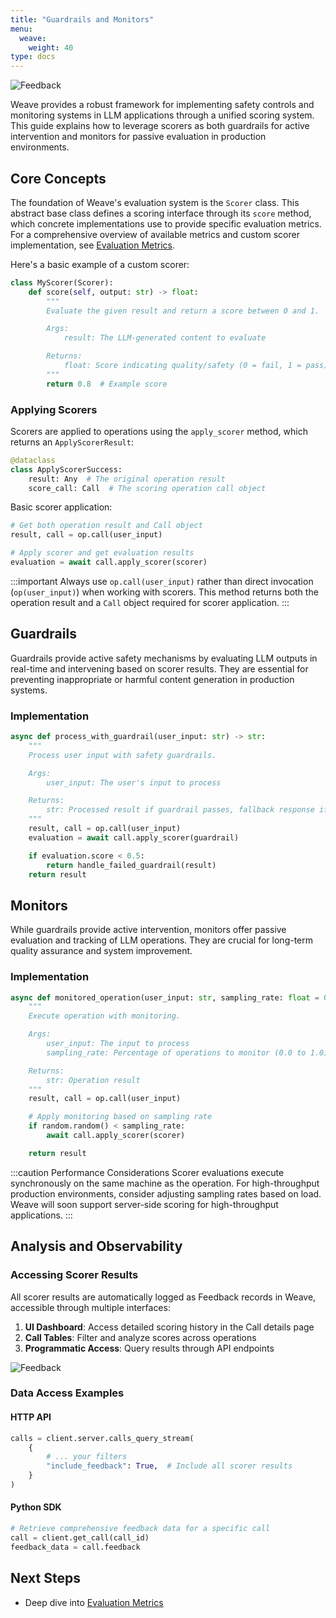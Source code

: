 ```yaml
---
title: "Guardrails and Monitors"
menu:
  weave:
    weight: 40
type: docs
--- 
```


![Feedback](./../../../static/img/guardrails_scorers.png)

Weave provides a robust framework for implementing safety controls and monitoring systems in LLM applications through a unified scoring system. This guide explains how to leverage scorers as both guardrails for active intervention and monitors for passive evaluation in production environments.

## Core Concepts

The foundation of Weave's evaluation system is the `Scorer` class. This abstract base class defines a scoring interface through its `score` method, which concrete implementations use to provide specific evaluation metrics. For a comprehensive overview of available metrics and custom scorer implementation, see [Evaluation Metrics](./scorers.md).

Here's a basic example of a custom scorer:

```python
class MyScorer(Scorer):
    def score(self, output: str) -> float:
        """
        Evaluate the given result and return a score between 0 and 1.

        Args:
            result: The LLM-generated content to evaluate

        Returns:
            float: Score indicating quality/safety (0 = fail, 1 = pass)
        """
        return 0.8  # Example score
```

### Applying Scorers

Scorers are applied to operations using the `apply_scorer` method, which returns an `ApplyScorerResult`:

```python
@dataclass
class ApplyScorerSuccess:
    result: Any  # The original operation result
    score_call: Call  # The scoring operation call object
```

Basic scorer application:

```python
# Get both operation result and Call object
result, call = op.call(user_input)

# Apply scorer and get evaluation results
evaluation = await call.apply_scorer(scorer)
```

:::important
Always use `op.call(user_input)` rather than direct invocation (`op(user_input)`) when working with scorers. This method returns both the operation result and a `Call` object required for scorer application.
:::

## Guardrails

Guardrails provide active safety mechanisms by evaluating LLM outputs in real-time and intervening based on scorer results. They are essential for preventing inappropriate or harmful content generation in production systems.

### Implementation

```python
async def process_with_guardrail(user_input: str) -> str:
    """
    Process user input with safety guardrails.

    Args:
        user_input: The user's input to process

    Returns:
        str: Processed result if guardrail passes, fallback response if it fails
    """
    result, call = op.call(user_input)
    evaluation = await call.apply_scorer(guardrail)

    if evaluation.score < 0.5:
        return handle_failed_guardrail(result)
    return result
```

## Monitors

While guardrails provide active intervention, monitors offer passive evaluation and tracking of LLM operations. They are crucial for long-term quality assurance and system improvement.

### Implementation

```python
async def monitored_operation(user_input: str, sampling_rate: float = 0.25) -> str:
    """
    Execute operation with monitoring.

    Args:
        user_input: The input to process
        sampling_rate: Percentage of operations to monitor (0.0 to 1.0)

    Returns:
        str: Operation result
    """
    result, call = op.call(user_input)

    # Apply monitoring based on sampling rate
    if random.random() < sampling_rate:
        await call.apply_scorer(scorer)

    return result
```

:::caution Performance Considerations
Scorer evaluations execute synchronously on the same machine as the operation. For high-throughput production environments, consider adjusting sampling rates based on load. Weave will soon support server-side scoring for high-throughput applications.
:::

## Analysis and Observability

### Accessing Scorer Results

All scorer results are automatically logged as Feedback records in Weave, accessible through multiple interfaces:

1. **UI Dashboard**: Access detailed scoring history in the Call details page
2. **Call Tables**: Filter and analyze scores across operations
3. **Programmatic Access**: Query results through API endpoints

![Feedback](./../../../static/img/guardrails_scorers.png)

### Data Access Examples

#### HTTP API
```python
calls = client.server.calls_query_stream(
    {
        # ... your filters
        "include_feedback": True,  # Include all scorer results
    }
)
```

#### Python SDK
```python
# Retrieve comprehensive feedback data for a specific call
call = client.get_call(call_id)
feedback_data = call.feedback
```

## Next Steps

- Deep dive into [Evaluation Metrics](./scorers.md)
